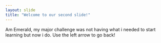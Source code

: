 ```yaml
---
layout: slide
title: "Welcome to our second slide!"
---
```

Am Emerald, my major challenge was not having what i needed to start learning but now i do.
Use the left arrow to go back!
